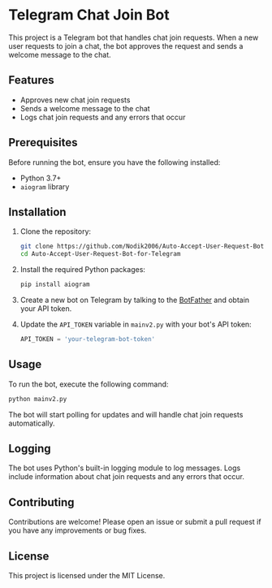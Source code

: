 # Telegram Chat Join Bot

This project is a Telegram bot that handles chat join requests. When a new user requests to join a chat, the bot approves the request and sends a welcome message to the chat.

## Features

- Approves new chat join requests
- Sends a welcome message to the chat
- Logs chat join requests and any errors that occur

## Prerequisites

Before running the bot, ensure you have the following installed:

- Python 3.7+
- `aiogram` library

## Installation

1. Clone the repository:

    ```bash
    git clone https://github.com/Nodik2006/Auto-Accept-User-Request-Bot-for-Telegram.git
    cd Auto-Accept-User-Request-Bot-for-Telegram
    ```

2. Install the required Python packages:

    ```bash
    pip install aiogram
    ```

3. Create a new bot on Telegram by talking to the [BotFather](https://t.me/BotFather) and obtain your API token.

4. Update the `API_TOKEN` variable in `mainv2.py` with your bot's API token:

    ```python
    API_TOKEN = 'your-telegram-bot-token'
    ```

## Usage

To run the bot, execute the following command:

```bash
python mainv2.py
```

The bot will start polling for updates and will handle chat join requests automatically.

## Logging
The bot uses Python's built-in logging module to log messages. Logs include information about chat join requests and any errors that occur.

## Contributing
Contributions are welcome! Please open an issue or submit a pull request if you have any improvements or bug fixes.

## License
This project is licensed under the MIT License.
